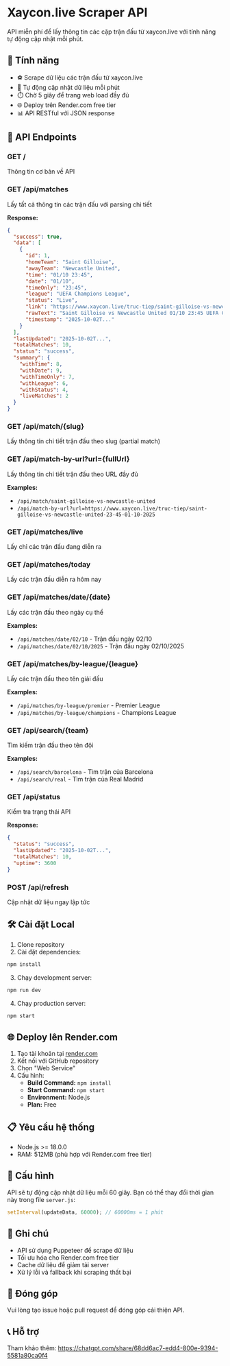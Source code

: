# Xaycon.live Scraper API

API miễn phí để lấy thông tin các cặp trận đấu từ xaycon.live với tính năng tự động cập nhật mỗi phút.

## 🚀 Tính năng

- ⚽ Scrape dữ liệu các trận đấu từ xaycon.live
- 🔄 Tự động cập nhật dữ liệu mỗi phút
- ⏱️ Chờ 5 giây để trang web load đầy đủ
- 🌐 Deploy trên Render.com free tier
- 📊 API RESTful với JSON response

## 📡 API Endpoints

### GET /
Thông tin cơ bản về API

### GET /api/matches
Lấy tất cả thông tin các trận đấu với parsing chi tiết

**Response:**
```json
{
  "success": true,
  "data": [
    {
      "id": 1,
      "homeTeam": "Saint Gilloise",
      "awayTeam": "Newcastle United", 
      "time": "01/10 23:45",
      "date": "01/10",
      "timeOnly": "23:45",
      "league": "UEFA Champions League",
      "status": "Live",
      "link": "https://www.xaycon.live/truc-tiep/saint-gilloise-vs-newcastle-united-23-45-01-10-2025",
      "rawText": "Saint Gilloise vs Newcastle United 01/10 23:45 UEFA Champions League Live",
      "timestamp": "2025-10-02T..."
    }
  ],
  "lastUpdated": "2025-10-02T...",
  "totalMatches": 10,
  "status": "success",
  "summary": {
    "withTime": 8,
    "withDate": 9,
    "withTimeOnly": 7,
    "withLeague": 6,
    "withStatus": 4,
    "liveMatches": 2
  }
}
```

### GET /api/match/{slug}
Lấy thông tin chi tiết trận đấu theo slug (partial match)

### GET /api/match-by-url?url={fullUrl}
Lấy thông tin chi tiết trận đấu theo URL đầy đủ

**Examples:**
- `/api/match/saint-gilloise-vs-newcastle-united`
- `/api/match-by-url?url=https://www.xaycon.live/truc-tiep/saint-gilloise-vs-newcastle-united-23-45-01-10-2025`

### GET /api/matches/live
Lấy chỉ các trận đấu đang diễn ra

### GET /api/matches/today
Lấy các trận đấu diễn ra hôm nay

### GET /api/matches/date/{date}
Lấy các trận đấu theo ngày cụ thể

**Examples:**
- `/api/matches/date/02/10` - Trận đấu ngày 02/10
- `/api/matches/date/02/10/2025` - Trận đấu ngày 02/10/2025

### GET /api/matches/by-league/{league}
Lấy các trận đấu theo tên giải đấu

**Examples:**
- `/api/matches/by-league/premier` - Premier League
- `/api/matches/by-league/champions` - Champions League

### GET /api/search/{team}
Tìm kiếm trận đấu theo tên đội

**Examples:**
- `/api/search/barcelona` - Tìm trận của Barcelona
- `/api/search/real` - Tìm trận của Real Madrid

### GET /api/status
Kiểm tra trạng thái API

**Response:**
```json
{
  "status": "success",
  "lastUpdated": "2025-10-02T...",
  "totalMatches": 10,
  "uptime": 3600
}
```

### POST /api/refresh
Cập nhật dữ liệu ngay lập tức

## 🛠️ Cài đặt Local

1. Clone repository
2. Cài đặt dependencies:
```bash
npm install
```

3. Chạy development server:
```bash
npm run dev
```

4. Chạy production server:
```bash
npm start
```

## 🌐 Deploy lên Render.com

1. Tạo tài khoản tại [render.com](https://render.com)
2. Kết nối với GitHub repository
3. Chọn "Web Service"
4. Cấu hình:
   - **Build Command:** `npm install`
   - **Start Command:** `npm start`
   - **Environment:** Node.js
   - **Plan:** Free

## 📋 Yêu cầu hệ thống

- Node.js >= 18.0.0
- RAM: 512MB (phù hợp với Render.com free tier)

## 🔧 Cấu hình

API sẽ tự động cập nhật dữ liệu mỗi 60 giây. Bạn có thể thay đổi thời gian này trong file `server.js`:

```javascript
setInterval(updateData, 60000); // 60000ms = 1 phút
```

## 📝 Ghi chú

- API sử dụng Puppeteer để scrape dữ liệu
- Tối ưu hóa cho Render.com free tier
- Cache dữ liệu để giảm tải server
- Xử lý lỗi và fallback khi scraping thất bại

## 🤝 Đóng góp

Vui lòng tạo issue hoặc pull request để đóng góp cải thiện API.

## 📞 Hỗ trợ

Tham khảo thêm: https://chatgpt.com/share/68dd6ac7-edd4-800e-9394-5581a80ca0f4